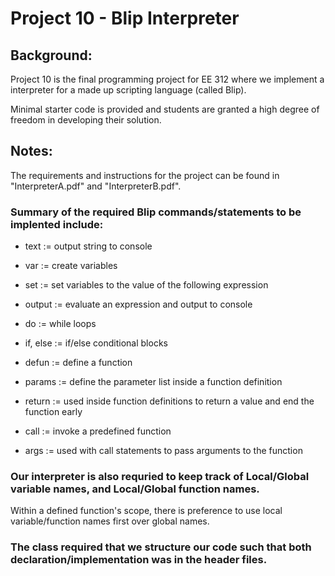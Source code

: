 # Project 10 - Blip Interpreter


## Background: 

Project 10 is the final programming project for EE 312 where we implement a interpreter for a made up scripting language (called Blip). 

Minimal starter code is provided and students are granted a high degree of freedom in developing their solution.


## Notes: 

The requirements and instructions for the project can be found in "InterpreterA.pdf" and "InterpreterB.pdf".


### Summary of the required Blip commands/statements to be implented include: 

* text := output string to console 

* var := create variables 

* set := set variables to the value of the following expression 

* output := evaluate an expression and output to console 

* do := while loops 

* if, else := if/else conditional blocks 

* defun := define a function 

* params := define the parameter list inside a function definition 

* return := used inside function definitions to return a value and end the function early 

* call := invoke a predefined function 

* args := used with call statements to pass arguments to the function


### Our interpreter is also requried to keep track of Local/Global variable names, and Local/Global function names. 
Within a defined function's scope, there is preference to use local variable/function names first over global names.

### The class required that we structure our code such that both declaration/implementation was in the header files.
